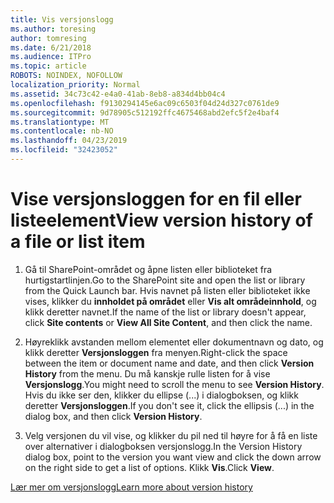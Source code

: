 ```yaml
---
title: Vis versjonslogg
ms.author: toresing
author: tomresing
ms.date: 6/21/2018
ms.audience: ITPro
ms.topic: article
ROBOTS: NOINDEX, NOFOLLOW
localization_priority: Normal
ms.assetid: 34c73c42-e4a0-41ab-8eb8-a834d4bb04c4
ms.openlocfilehash: f9130294145e6ac09c6503f04d24d327c0761de9
ms.sourcegitcommit: 9d78905c512192ffc4675468abd2efc5f2e4baf4
ms.translationtype: MT
ms.contentlocale: nb-NO
ms.lasthandoff: 04/23/2019
ms.locfileid: "32423052"
---
```

# <a name="view-version-history-of-a-file-or-list-item"></a><span data-ttu-id="3221c-102">Vise versjonsloggen for en fil eller listeelement</span><span class="sxs-lookup"><span data-stu-id="3221c-102">View version history of a file or list item</span></span>

1. <span data-ttu-id="3221c-103">Gå til SharePoint-området og åpne listen eller biblioteket fra hurtigstartlinjen.</span><span class="sxs-lookup"><span data-stu-id="3221c-103">Go to the SharePoint site and open the list or library from the Quick Launch bar.</span></span> <span data-ttu-id="3221c-104">Hvis navnet på listen eller biblioteket ikke vises, klikker du **innholdet på området** eller **Vis alt områdeinnhold**, og klikk deretter navnet.</span><span class="sxs-lookup"><span data-stu-id="3221c-104">If the name of the list or library doesn't appear, click **Site contents** or **View All Site Content**, and then click the name.</span></span>
    
2. <span data-ttu-id="3221c-105">Høyreklikk avstanden mellom elementet eller dokumentnavn og dato, og klikk deretter **Versjonsloggen** fra menyen.</span><span class="sxs-lookup"><span data-stu-id="3221c-105">Right-click the space between the item or document name and date, and then click **Version History** from the menu.</span></span> <span data-ttu-id="3221c-106">Du må kanskje rulle listen for å vise **Versjonslogg**.</span><span class="sxs-lookup"><span data-stu-id="3221c-106">You might need to scroll the menu to see **Version History**.</span></span> <span data-ttu-id="3221c-107">Hvis du ikke ser den, klikker du ellipse (...) i dialogboksen, og klikk deretter **Versjonsloggen**.</span><span class="sxs-lookup"><span data-stu-id="3221c-107">If you don't see it, click the ellipsis (...) in the dialog box, and then click **Version History**.</span></span>
    
3. <span data-ttu-id="3221c-108">Velg versjonen du vil vise, og klikker du pil ned til høyre for å få en liste over alternativer i dialogboksen versjonslogg.</span><span class="sxs-lookup"><span data-stu-id="3221c-108">In the Version History dialog box, point to the version you want view and click the down arrow on the right side to get a list of options.</span></span> <span data-ttu-id="3221c-109">Klikk **Vis**.</span><span class="sxs-lookup"><span data-stu-id="3221c-109">Click **View**.</span></span>
    
[<span data-ttu-id="3221c-110">Lær mer om versjonslogg</span><span class="sxs-lookup"><span data-stu-id="3221c-110">Learn more about version history</span></span>](https://go.microsoft.com/fwlink/?linkid=875709)
  


